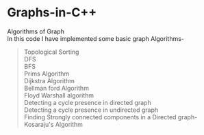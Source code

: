 # Graphs-in-C++
Algorithms of Graph<br/>
In this code I have implemented some basic graph Algorithms-<br/>
>Topological Sorting<br/>
>DFS<br/>
>BFS<br/>
>Prims Algorithm<br/>
>Dijkstra Algorithm<br/>
>Bellman ford Algorithm<br/>
>Floyd Warshall algorithm<br/>
>Detecting a cycle presence in directed graph<br/>
>Detecting a cycle presence in undirected graph<br/>
>Finding Strongly connected components in a Directed graph-Kosaraju's Algorithm<br/>
